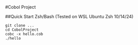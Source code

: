 #Cobol Project

##Quick Start Zsh/Bash (Tested on WSL Ubuntu Zsh 10/14/24)

```
git clone ...
cd CobolProject
cobc -x hello.cob
./hello
```
